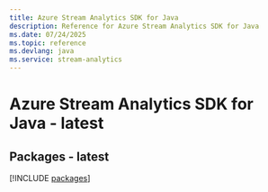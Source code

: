 ```yaml
---
title: Azure Stream Analytics SDK for Java
description: Reference for Azure Stream Analytics SDK for Java
ms.date: 07/24/2025
ms.topic: reference
ms.devlang: java
ms.service: stream-analytics
---
```

# Azure Stream Analytics SDK for Java - latest
## Packages - latest
[!INCLUDE [packages](stream-analytics-index.md)]